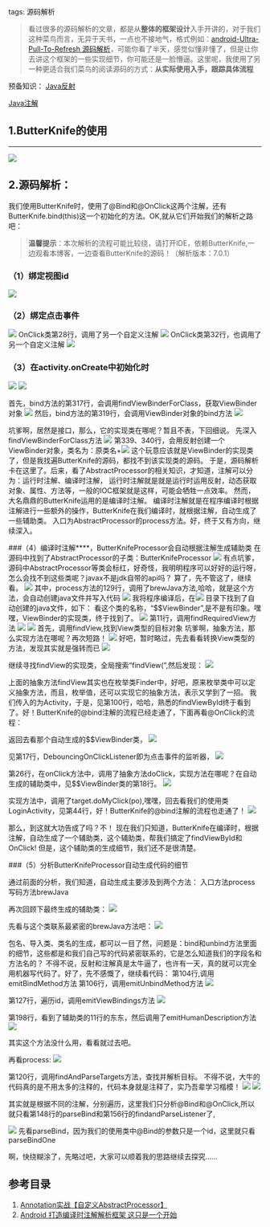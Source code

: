 tags: 源码解析

> 看过很多的源码解析的文章，都是从**整体的框架设计**入手开讲的，对于我们这种菜鸟而言，无异于天书，一点也不接地气，格式例如：[android-Ultra-Pull-To-Refresh 源码解析](http://a.codekk.com/detail/Android/Grumoon/android-Ultra-Pull-To-Refresh%20%E6%BA%90%E7%A0%81%E8%A7%A3%E6%9E%90)，可能你看了半天，感觉似懂非懂了，但是让你去讲这个框架的一些实现细节，你可能还是一脸懵逼。这里呢，我使用了另一种更适合我们菜鸟的阅读源码的方式：**从实际使用入手，跟踪具体流程**

预备知识：
[Java反射](http://www.jianshu.com/p/7146f59af101)

[Java注解](http://www.jianshu.com/p/4cd6dd109d85)

## 1.ButterKnife的使用
---
![](1458573-dab6c1dfb1324df2.png)

## 2.源码解析：
我们使用ButterKnife时，使用了@Bind和@OnClick这两个注解，还有ButterKnife.bind(this)这一个初始化的方法。OK,就从它们开始我们的解析之路吧：

> **温馨提示**：本次解析的流程可能比较绕，请打开IDE，依赖ButterKnife,一边观看本博客，一边查看ButterKnife的源码！（解析版本：7.0.1）

### （1）绑定视图id
![](1458573-036cab56c757b364.png)

### （2）绑定点击事件
![](1458573-08357dde88b94d64.png)
OnClick类第28行，调用了另一个自定义注解
![](1458573-08cf88a32dbfb324.png)
OnClick类第32行，也调用了另一个自定义注解
![](1458573-594349d93aeb4635.png)

### （3）在activity.onCreate中初始化时
![](1458573-be5ec6beceeb6510.png)
![](1458573-114cfd3bc7da8019.png)

首先，bind方法的第317行，会调用findViewBinderForClass，获取ViewBinder对象
![](1458573-7ceac10a639732ee.png)
然后，bind方法的第319行，会调用ViewBinder对象的bind方法
![](1458573-531c409229256374.png)

坑爹啊，居然是接口，那么，它的实现类在哪呢？暂且不表，下回细说。
先深入findViewBinderForClass方法
![](1458573-796ce5285922be92.png)
第339、340行，会用反射创建一个ViewBinder对象，类名为：原类名+![](1458573-f6dd8819ccce4e2d.png)
这个玩意应该就是ViewBinder的实现类了，但是我找遍ButterKnife的源码，都找不到该实现类的源码。
于是，源码解析卡在这里了。后来，看了AbstractProcessor的相关知识，才知道，注解可以分为：运行时注解、编译时注解，
运行时注解就是就是运行时运用反射，动态获取对象、属性、方法等，一般的IOC框架就是这样，可能会牺牲一点效率。
然而，大名鼎鼎的ButterKnife运用的是编译时注解。
编译时注解就是在程序编译时根据注解进行一些额外的操作，ButterKnife在我们编译时，就根据注解，自动生成了一些辅助类。
入口为AbstractProcessor的process方法。好，终于又有方向，继续深入。

###（4）编译时注解****，ButterKnifeProcessor会自动根据注解生成辅助类
在源码中找到了AbstractProcessor的子类：ButterKnifeProcessor
![](1458573-6a61f20bc6972dbc.png)
有点坑爹，源码中AbstractProcessor等类会标红，好奇怪，我明明程序可以好好的运行呀，怎么会找不到这些类呢？javax不是jdk自带的api吗？
算了，先不管这了，继续看。
![](1458573-6e0b53117fdab2f9.png)
其中，process方法的129行，调用了brewJava方法,哈哈，就是这个方法，会自动创建java文件并写入代码
![](1458573-2ab99eebae4586a9.png)
我将程序编译后，在![](1458573-371d7064bab3e9ba.png)
目录下找到了自动创建的java文件，如下：
看这个类的名称，“$$ViewBinder”,是不是有印象。嘿嘿，ViewBinder的实现类，终于找到了。
![](1458573-7475f2d237aeb671.png)
第11行，调用findRequiredView方法
![](1458573-327a86b2a9c71707.png)
![](1458573-526c637a8fb88436.png)
首先，调用findView,找到View类型的目标对象
坑爹啊，抽象方法，那么实现方法在哪呢？再次短路！
![](1458573-ccc8e1b3ef278f73.png)
好吧，暂时略过，先去看看转换View类型的方法，发现其实就是强转而已
![](1458573-ea5ec1ae09ec129b.png)

继续寻找findView的实现类，全局搜索“findView(”,然后发现：
![](1458573-9fe3468bb28efe12.png)

上面的抽象方法findView其实也在枚举类Finder中，好吧，原来枚举类中可以定义抽象方法，而且，枚举值，还可以实现它的抽象方法，表示又学到了一招。
我们传入的为Activity，于是，见第100行，哈哈，熟悉的findViewById终于看到了。好！ButterKnife的@bind注解的流程已经走通了，下面再看@OnClick的流程：

返回去看那个自动生成的$$ViewBinder类，
![](1458573-fe0bb7ca64bbc95c.png)

见第17行，DebouncingOnClickListener即为点击事件的监听器，
![](1458573-81ed13483f91a174.png)

第26行，在onClick方法中，调用了抽象方法doClick，实现方法在哪呢？在自动生成的辅助类中，见$$ViewBinder类的第18行。
![](1458573-e0761ceaca989a6c.png)

实现方法中，调用了target.doMyClick(po),嘿嘿，回去看我们的使用类LoginActivity，见第44行，好！ButterKnife的@bind注解的流程也走通了！
![](1458573-8316370bf099ecef.png)

那么，到这就大功告成了吗？不！
现在我们只知道，ButterKnife在编译时，根据注解，自动生成了一个辅助类，这个辅助类，帮我们搞定了findViewById和OnClick!
但是，这个辅助类的生成细节，我们还不是很清楚。

###（5）分析ButterKnifeProcessor自动生成代码的细节

通过前面的分析，我们知道，自动生成主要涉及到两个方法：
入口方法process
写码方法brewJava

再次回顾下最终生成的辅助类：
![](1458573-d1133ba093c1cbee.png)

先看与这个类联系最紧密的brewJava方法吧：
![](1458573-1b704604878244ea.png)

包名、导入类、类名的生成，都可以一目了然，问题是：bind和unbind方法里面的细节，这些都是和我们自己写的代码紧密联系的，它是怎么知道我们的字段名和方法名的？
不得不说，反射和注解真是太牛逼了，也许有一天，真的就可以完全用机器写代码了。好了，先不感慨了，继续看代码：
第104行,调用emitBindMethod方法
第106行，调用emitUnbindMethod方法
![](1458573-34910d73eabbba7c.png)

第127行，遍历id，调用emitViewBindings方法
![](1458573-9e40356234e07956.png)

第198行，看到了辅助类的11行的东东，然后调用了emitHumanDescription方法
![](1458573-7150239c2fd3f12f.png)

其实这个方法没什么用，看看就过去吧。

再看process:
![](1458573-768d59c5d2c6a66c.png)

第120行，调用findAndParseTargets方法，查找并解析目标。
不得不说，大牛的代码真的是不用太多的注释的，代码本身就是注释了，实乃吾辈学习楷模！
![](1458573-dfa685686bbe9323.png)
![](1458573-25d202eb12a9893a.png)

其实就是根据不同的注解，分别遍历，这里我们只分析@Bind和@OnClick,所以就只看第148行的parseBind和第156行的findandParseListener了,

![](1458573-27db446b31a33f1f.png)
先看parseBind，因为我们的使用类中@Bind的参数只是一个id，这里就只看parseBindOne


啊，快绕糊涂了，先略过吧，大家可以顺着我的思路继续去探究……

## 参考目录
1. [Annotation实战【自定义AbstractProcessor】](http://www.cnblogs.com/avenwu/p/4173899.html)
2. [Android 打造编译时注解解析框架 这只是一个开始](http://blog.csdn.net/lmj623565791/article/details/43452969)